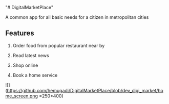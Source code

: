 "# DigitalMarketPlace" 

A common app for all basic needs for a citizen in metropolitan cities

Features
---------
1) Order food from popular restaurant near by

2) Read latest news

3) Shop online 

4) Book a home service

![](https://github.com/hemugadi/DigitalMarketPlace/blob/dev_digi_market/home_screen.png =250*400)




